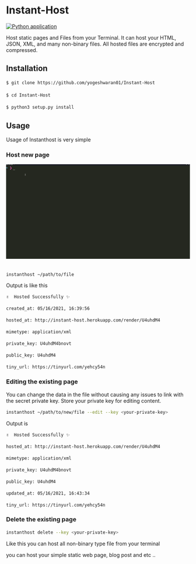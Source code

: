 # Instant-Host

[![Python application](https://github.com/yogeshwaran01/Instant-Host/actions/workflows/python-app.yml/badge.svg)](https://github.com/yogeshwaran01/Instant-Host/actions/workflows/python-app.yml)

Host static pages and Files from your Terminal. It can host your HTML, JSON, XML, and many non-binary files. All hosted files are encrypted and compressed.

## Installation

```bash
$ git clone https://github.com/yogeshwaran01/Instant-Host

$ cd Instant-Host

$ python3 setup.py install
```

## Usage

Usage of Instanthost is very simple

### Host new page

![Demo](./assets/demo.gif)

```bash

instanthost ~/path/to/file

```

Output is like this

```
✌️  Hosted Successfully ✨

created_at: 05/16/2021, 16:39:56

hosted_at: http://instant-host.herokuapp.com/render/U4uhdM4

mimetype: application/xml

private_key: U4uhdM4bnovt

public_key: U4uhdM4

tiny_url: https://tinyurl.com/yehcy54n
```

### Editing the existing page

You can change the data in the file without causing any issues to link with the secret private key. Store your private key for editing content.

```bash
instanthost ~/path/to/new/file --edit --key <your-private-key>
```

Output is

```
✌️  Hosted Successfully ✨

hosted_at: http://instant-host.herokuapp.com/render/U4uhdM4

mimetype: application/xml

private_key: U4uhdM4bnovt

public_key: U4uhdM4

updated_at: 05/16/2021, 16:43:34

tiny_url: https://tinyurl.com/yehcy54n
```

### Delete the existing page

```bash
instanthost delete --key <your-private-key>
```

Like this you can host all non-binary type file from your terminal

you can host your simple static web page, blog post and etc ..
